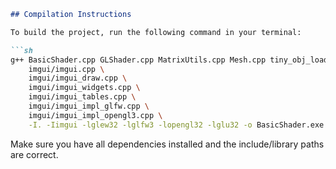 ```markdown
## Compilation Instructions

To build the project, run the following command in your terminal:

```sh
g++ BasicShader.cpp GLShader.cpp MatrixUtils.cpp Mesh.cpp tiny_obj_loader.cpp \
    imgui/imgui.cpp \
    imgui/imgui_draw.cpp \
    imgui/imgui_widgets.cpp \
    imgui/imgui_tables.cpp \
    imgui/imgui_impl_glfw.cpp \
    imgui/imgui_impl_opengl3.cpp \
    -I. -Iimgui -lglew32 -lglfw3 -lopengl32 -lglu32 -o BasicShader.exe
```

Make sure you have all dependencies installed and the include/library paths are correct.
```

